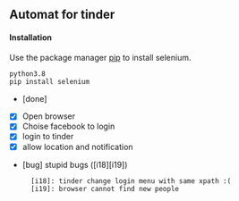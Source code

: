 ## Automat for tinder

#### Installation

Use the package manager [pip](https://pip.pypa.io/en/stable/) to install selenium.


```bash
python3.8
pip install selenium
```

* [done]
-[x] Open browser
-[x] Choise facebook to login
-[x] login to tinder
-[x] allow location and notification

* [bug] stupid bugs ([i18][i19]) 

        [i18]: tinder change login menu with same xpath :(
        [i19]: browser cannot find new people


